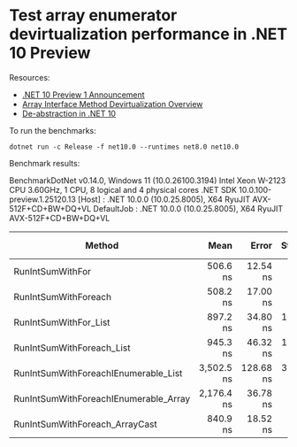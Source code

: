 # Test array enumerator devirtualization performance in .NET 10 Preview

Resources:

- [.NET 10 Preview 1 Announcement](https://devblogs.microsoft.com/dotnet/dotnet-10-preview-1/)
- [Array Interface Method Devirtualization Overview](https://github.com/dotnet/core/blob/main/release-notes/10.0/preview/preview1/runtime.md#array-interface-method-devirtualization)
- [De-abstraction in .NET 10](https://github.com/dotnet/runtime/issues/108913)

To run the benchmarks:

```dotnetcli
dotnet run -c Release -f net10.0 --runtimes net8.0 net10.0
```

Benchmark results:

BenchmarkDotNet v0.14.0, Windows 11 (10.0.26100.3194)
Intel Xeon W-2123 CPU 3.60GHz, 1 CPU, 8 logical and 4 physical cores
.NET SDK 10.0.100-preview.1.25120.13
  [Host]     : .NET 10.0.0 (10.0.25.8005), X64 RyuJIT AVX-512F+CD+BW+DQ+VL
  DefaultJob : .NET 10.0.0 (10.0.25.8005), X64 RyuJIT AVX-512F+CD+BW+DQ+VL


| Method                                | Mean       | Error     | StdDev    | Median     | Ratio | RatioSD | Gen0   | Allocated | Alloc Ratio |
|-------------------------------------- |-----------:|----------:|----------:|-----------:|------:|--------:|-------:|----------:|------------:|
| RunIntSumWithFor                      |   506.6 ns |  12.54 ns |  36.98 ns |   505.3 ns |  1.01 |    0.10 |      - |         - |          NA |
| RunIntSumWithForeach                  |   508.2 ns |  17.00 ns |  50.13 ns |   513.7 ns |  1.01 |    0.12 |      - |         - |          NA |
| RunIntSumWithFor_List                 |   897.2 ns |  34.80 ns | 102.61 ns |   903.4 ns |  1.78 |    0.24 |      - |         - |          NA |
| RunIntSumWithForeach_List             |   945.3 ns |  46.32 ns | 136.58 ns |   964.3 ns |  1.88 |    0.30 |      - |         - |          NA |
| RunIntSumWithForeachIEnumerable_List  | 3,502.5 ns | 128.68 ns | 379.41 ns | 3,604.6 ns |  6.95 |    0.91 | 0.0076 |      40 B |          NA |
| RunIntSumWithForeachIEnumerable_Array | 2,176.4 ns |  36.78 ns |  32.60 ns | 2,177.5 ns |  4.32 |    0.33 | 0.0038 |      32 B |          NA |
| RunIntSumWithForeach_ArrayCast        |   840.9 ns |  18.52 ns |  54.61 ns |   841.9 ns |  1.67 |    0.16 |      - |         - |          NA |

